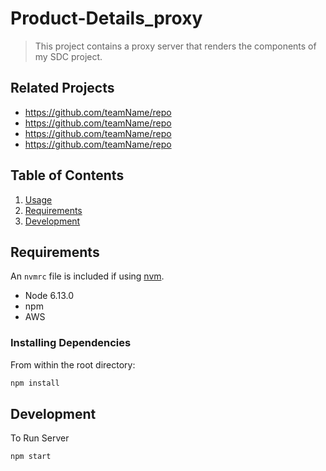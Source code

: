 # Product-Details_proxy
> This project contains a proxy server that renders the components of my SDC project.  

## Related Projects

  - https://github.com/teamName/repo
  - https://github.com/teamName/repo
  - https://github.com/teamName/repo
  - https://github.com/teamName/repo

## Table of Contents

1. [Usage](#Usage)
1. [Requirements](#requirements)
1. [Development](#development)


## Requirements

An `nvmrc` file is included if using [nvm](https://github.com/creationix/nvm).

- Node 6.13.0
- npm 
- AWS

### Installing Dependencies

From within the root directory:

```sh
npm install 
```
## Development

To Run Server

```sh
npm start
```
